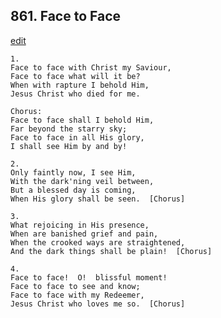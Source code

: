 
## 861.  Face to Face
[edit](https://docs.google.com/document/d/1sg%2DebBUrjob3lmC3vShVkLeBIeeOnMju/edit?mode=html)



    1.
    Face to face with Christ my Saviour,
    Face to face what will it be?
    When with rapture I behold Him,
    Jesus Christ who died for me.

    Chorus:
    Face to face shall I behold Him,
    Far beyond the starry sky;
    Face to face in all His glory,
    I shall see Him by and by!

    2.
    Only faintly now, I see Him,
    With the dark'ning veil between,
    But a blessed day is coming,
    When His glory shall be seen.  [Chorus]

    3.
    What rejoicing in His presence,
    When are banished grief and pain,
    When the crooked ways are straightened,
    And the dark things shall be plain!  [Chorus]

    4.
    Face to face!  O!  blissful moment!
    Face to face to see and know;
    Face to face with my Redeemer,
    Jesus Christ who loves me so.  [Chorus]
